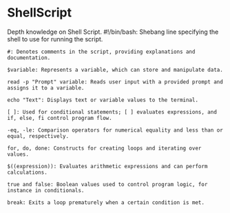 # ShellScript
Depth knowledge on Shell Script.
      #!/bin/bash: Shebang line specifying the shell to use for running the script.

    #: Denotes comments in the script, providing explanations and documentation.

    $variable: Represents a variable, which can store and manipulate data.

    read -p "Prompt" variable: Reads user input with a provided prompt and assigns it to a variable.

    echo "Text": Displays text or variable values to the terminal.

    [ ]: Used for conditional statements; [ ] evaluates expressions, and if, else, fi control program flow.

    -eq, -le: Comparison operators for numerical equality and less than or equal, respectively.

    for, do, done: Constructs for creating loops and iterating over values.

    $((expression)): Evaluates arithmetic expressions and can perform calculations.

    true and false: Boolean values used to control program logic, for instance in conditionals.

    break: Exits a loop prematurely when a certain condition is met.

